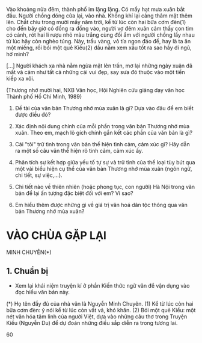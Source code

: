 Vào khoảng nửa đêm, thành phố im lặng lặng. Có mấy hạt mưa xuân bắt đầu. Người chồng đóng cửa lại, vào nhà. Không khí lại càng thâm mật thêm lên. Chắt chiu trong mười mấy năm trời, kể từ lúc còn hai bữa cơm đèn(1) cho đến bây giờ có đồng ra đồng vào, người vợ đêm xuân cảm thấy con tim có cánh, rót hai li rượu nhỏ màu trắng cùng đối ẩm với người chồng lấy nhau từ lúc hãy còn nghèo túng. Này, trầu vàng, vỏ tía ngon đáo để, hay là ta ăn một miếng, rồi bói một quẻ Kiều(2) đầu năm xem xấu tốt ra sao hãy đi ngủ, hở mình?

[...] Người khách xa nhà nằm ngửa mặt lên trần, mơ lại những ngày xuân đã mất và cảm như tất cả những cái vui đẹp, say sưa đó thuộc vào một tiền kiếp xa xôi.

(Thương nhớ mười hai, NXB Văn học,
Hội Nghiên cứu giảng dạy văn học Thành phố Hồ Chí Minh, 1989)

1. Đề tài của văn bản Thương nhớ mùa xuân là gì? Dựa vào đâu để em biết được điều đó?

2. Xác định nội dung chính của mỗi phần trong văn bản Thương nhớ mùa xuân. Theo em, mạch lô gích chính gắn kết các phần của văn bản là gì?

3. Cái "tôi" trữ tình trong văn bản thể hiện tình cảm, cảm xúc gì? Hãy dẫn ra một số câu văn thể hiện rõ tình cảm, cảm xúc ấy.

4. Phân tích sự kết hợp giữa yếu tố tự sự và trữ tình của thể loại tùy bút qua một vài biểu hiện cụ thể của văn bản Thương nhớ mùa xuân (ngôn ngữ, chi tiết, sự việc,...).

5. Chi tiết nào về thiên nhiên (hoặc phong tục, con người) Hà Nội trong văn bản để lại ấn tượng đặc biệt đối với em? Vì sao?

6. Em hiểu thêm được những gì về giá trị văn hoá dân tộc thông qua văn bản Thương nhớ mùa xuân?

# VÀO CHÙA GẶP LẠI
MINH CHUYÊN(*)

## 1. Chuẩn bị

- Xem lại khái niệm truyện kí ở phần Kiến thức ngữ văn để vận dụng vào đọc hiểu văn bản này.

(*) Họ tên đầy đủ của nhà văn là Nguyễn Minh Chuyên.
(1) Kể từ lúc còn hai bữa cơm đèn: ý nói kể từ lúc còn vất vả, khó khăn.
(2) Bói một quẻ Kiều: một nét văn hóa tâm linh của người Việt, dựa vào những câu thơ trong Truyện Kiều (Nguyễn Du) để dự đoán những điều sắp diễn ra trong tương lai.

60